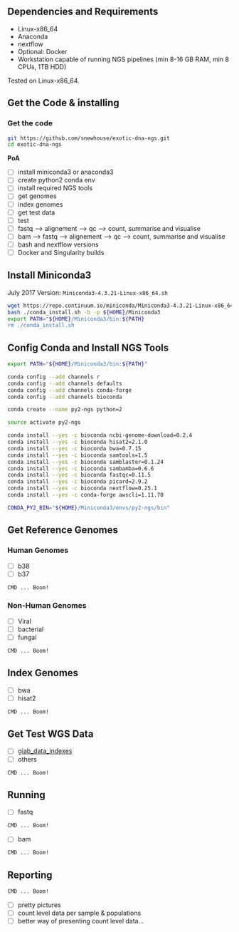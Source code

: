 ## Dependencies and Requirements

- Linux-x86_64
- Anaconda
- nextflow
- Optional: Docker 
- Workstation capable of running NGS pipelines (min 8-16 GB RAM, min 8 CPUs, 1TB HDD)

Tested on Linux-x86_64.

## Get the Code & installing

### Get the code

```bash
git https://github.com/snewhouse/exotic-dna-ngs.git
cd exotic-dna-ngs
```

**PoA**

- [ ] install miniconda3 or anaconda3
- [ ] create python2 conda env
- [ ] install required NGS tools
- [ ] get genomes
- [ ] index genomes 
- [ ] get test data
- [ ] test
- [ ] fastq --> alignement --> qc --> count, summarise and visualise  
- [ ] bam --> fastq --> alignement --> qc --> count, summarise and visualise 
- [ ] bash and nextflow versions
- [ ] Docker and Singularity builds

## Install Miniconda3

July 2017 Version: `Miniconda3-4.3.21-Linux-x86_64.sh` 

```bash
wget https://repo.continuum.io/miniconda/Miniconda3-4.3.21-Linux-x86_64.sh -O ./conda_install.sh && \
bash ./conda_install.sh -b -p ${HOME}/Miniconda3
export PATH="${HOME}/Miniconda3/bin:${PATH}
rm ./conda_install.sh
```

## Config Conda and Install NGS Tools

```bash
export PATH="${HOME}/Miniconda3/bin:${PATH}"
```

```bash
conda config --add channels r
conda config --add channels defaults
conda config --add channels conda-forge
conda config --add channels bioconda
```

```bash
conda create --name py2-ngs python=2
```

```bash
source activate py2-ngs
```

```bash
conda install --yes -c bioconda ncbi-genome-download=0.2.4
conda install --yes -c bioconda hisat2=2.1.0
conda install --yes -c bioconda bwa=0.7.15
conda install --yes -c bioconda samtools=1.5
conda install --yes -c bioconda samblaster=0.1.24
conda install --yes -c bioconda sambamba=0.6.6
conda install --yes -c bioconda fastqc=0.11.5
conda install --yes -c bioconda picard=2.9.2
conda install --yes -c bioconda nextflow=0.25.1
conda install --yes -c conda-forge awscli=1.11.70

CONDA_PY2_BIN="${HOME}/Miniconda3/envs/py2-ngs/bin"
```

## Get Reference Genomes

### Human Genomes

- [ ] b38
- [ ] b37

```bash
CMD ... Boom!
```

### Non-Human Genomes

- [ ] Viral
- [ ] bacterial
- [ ] fungal

```bash
CMD ... Boom!
```

## Index Genomes

- [ ] bwa
- [ ] hisat2

```bash
CMD ... Boom!
```

## Get Test WGS Data

- [ ] [giab_data_indexes](https://github.com/genome-in-a-bottle/giab_data_indexes)
- [ ] others

```bash
CMD ... Boom!
```

## Running

- [ ] fastq

```bash
CMD ... Boom!
```

- [ ] bam

```bash
CMD ... Boom!
```

## Reporting

```bash
CMD ... Boom!
```

- [ ] pretty pictures
- [ ] count level data per sample & populations
- [ ] better way of presenting count level data...
